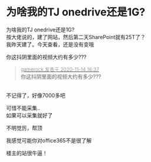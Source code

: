 # 为啥我的TJ onedrive还是1G?


为啥我的TJ onedrive还是1G?<br />
按大佬说的，建了网站，然后第二天SharePoint就有25T了？<br />
我昨天建了。今天查看，还是没有变哦

你这抖阴里面的视频大约有多少???

<div class="quote"><blockquote><font size="2"><a href="https://www.hostloc.com/forum.php?mod=redirect&amp;goto=findpost&amp;pid=9453689&amp;ptid=766662" target="_blank"><font color="#999999">gamerock 发表于 2020-11-14 16:37</font></a></font><br />
你这抖阴里面的视频大约有多少???</blockquote></div><br />
不记得了，好像7000多吧

可惜不能采集..<br />
如果可以采集就好了

不明觉厉，帮顶

我感觉可能你对office365不是很了解

楼主的站很牛逼！
